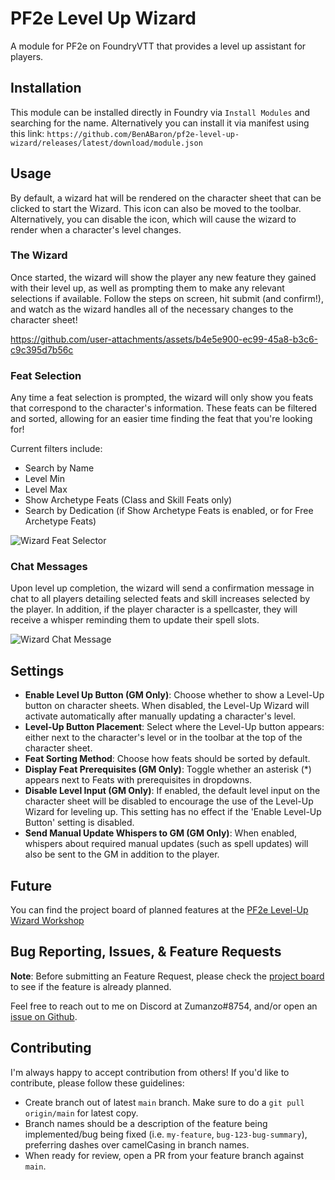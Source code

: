 # PF2e Level Up Wizard

A module for PF2e on FoundryVTT that provides a level up assistant for players.

## Installation

This module can be installed directly in Foundry via `Install Modules` and searching for the name. Alternatively you can install it via manifest using this link: `https://github.com/BenABaron/pf2e-level-up-wizard/releases/latest/download/module.json`

## Usage

By default, a wizard hat will be rendered on the character sheet that can be clicked to start the Wizard. This icon can also be moved to the toolbar.
Alternatively, you can disable the icon, which will cause the wizard to render when a character's level changes.

### The Wizard

Once started, the wizard will show the player any new feature they gained with their level up, as well as prompting them to make any relevant selections if available.
Follow the steps on screen, hit submit (and confirm!), and watch as the wizard handles all of the necessary changes to the character sheet!

https://github.com/user-attachments/assets/b4e5e900-ec99-45a8-b3c6-c9c395d7b56c

### Feat Selection

Any time a feat selection is prompted, the wizard will only show you feats that correspond to the character's information.
These feats can be filtered and sorted, allowing for an easier time finding the feat that you're looking for!

Current filters include:
- Search by Name
- Level Min
- Level Max
- Show Archetype Feats (Class and Skill Feats only)
- Search by Dedication (if Show Archetype Feats is enabled, or for Free Archetype Feats)

![Wizard Feat Selector](https://github.com/user-attachments/assets/ae718fd4-1052-4e2e-a51c-5b12292c41c5)

### Chat Messages

Upon level up completion, the wizard will send a confirmation message in chat to all players detailing selected feats and skill increases selected by the player.
In addition, if the player character is a spellcaster, they will receive a whisper reminding them to update their spell slots.

![Wizard Chat Message](https://github.com/user-attachments/assets/8be8a95c-2960-4df3-808e-a3120f4ab137)

## Settings

- **Enable Level Up Button (GM Only)**: Choose whether to show a Level-Up button on character sheets. When disabled, the Level-Up Wizard will activate automatically after manually updating a character's level.
- **Level-Up Button Placement**: Select where the Level-Up button appears: either next to the character's level or in the toolbar at the top of the character sheet.
- **Feat Sorting Method**: Choose how feats should be sorted by default.
- **Display Feat Prerequisites (GM Only)**: Toggle whether an asterisk (*) appears next to Feats with prerequisites in dropdowns.
- **Disable Level Input (GM Only)**: If enabled, the default level input on the character sheet will be disabled to encourage the use of the Level-Up Wizard for leveling up. This setting has no effect if the 'Enable Level-Up Button' setting is disabled.
- **Send Manual Update Whispers to GM (GM Only)**: When enabled, whispers about required manual updates (such as spell updates) will also be sent to the GM in addition to the player.

## Future

You can find the project board of planned features at the [PF2e Level-Up Wizard Workshop](https://github.com/users/BenABaron/projects/1)

## Bug Reporting, Issues, & Feature Requests

**Note**: Before submitting an Feature Request, please check the [project board](https://github.com/users/BenABaron/projects/1) to see if the feature is already planned.

Feel free to reach out to me on Discord at Zumanzo#8754, and/or open an [issue on Github](https://github.com/BenABaron/pf2e-level-up-wizard/issues).

## Contributing

I'm always happy to accept contribution from others! If you'd like to contribute, please follow these guidelines:

- Create branch out of latest `main` branch. Make sure to do a `git pull origin/main` for latest copy.
- Branch names should be a description of the feature being implemented/bug being fixed (i.e. `my-feature`, `bug-123-bug-summary`), preferring dashes over camelCasing in branch names.
- When ready for review, open a PR from your feature branch against `main`.
